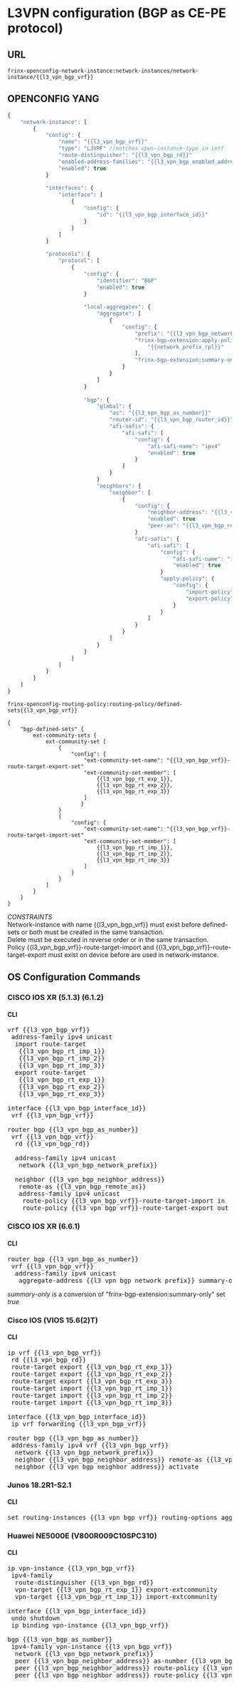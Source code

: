 # L3VPN configuration (BGP as CE-PE protocol)

## URL

```
frinx-openconfig-network-instance:network-instances/network-instance/{{l3_vpn_bgp_vrf}}
```

## OPENCONFIG YANG

```javascript
{
    "network-instance": [
        {
            "config": {
                "name": "{{l3_vpn_bgp_vrf}}"
                "type": "L3VRF" //matches vpws-instance-type in ietf
                "route-distinguisher": "{{l3_vpn_bgp_rd}}"
                "enabled-address-families": "{{l3_vpn_bgp_enabled_address_families}}"
                "enabled": true
            }
            
            "interfaces": {
                "interface": [
                    {
                        "config": {
                            "id": "{{l3_vpn_bgp_interface_id}}"
                        }
                    }
                ]
            }

            "protocols": {
                "protocol": [
                    {
                        "config": {
                            "identifier": "BGP"
                            "enabled": true
                        }
                        
                        "local-aggregates": {
                            "aggregate": [
                                {
                                    "config": {
                                        "prefix": "{{l3_vpn_bgp_network_prefix}}",
                                        "frinx-bgp-extension:apply-policy": [
                                            "{{network_prefix_rpl}}"
                                        ],
                                        "frinx-bgp-extension:summary-only": true,
                                    }
                                }
                            ]
                        }
                        
                        "bgp": {
                            "global": {
                                "as": "{{l3_vpn_bgp_as_number}}"
                                "router-id": "{{l3_vpn_bgp_router_id}}"
                                "afi-safis": {
                                    "afi-safi": [
                                        "config": {
                                            "afi-safi-name": "ipv4"
                                            "enabled": true
                                        }
                                    ]
                                }
                            }
                            "neighbors": {
                                "neighbor": [
                                    {
                                        "config": {
                                            "neighbor-address": "{{l3_vpn_bgp_neighbor_address}}"
                                            "enabled": true
                                            "peer-as": "{{l3_vpn_bgp_remote_as}}"
                                        }
                                        "afi-safis": {
                                            "afi-safi": [
                                                "config": {
                                                    "afi-safi-name": "ipv4"
                                                    "enabled": true
                                                }
                                                "apply-policy": {
                                                    "config": {
                                                        "import-policy": "{{l3_vpn_bgp_vrf}}-route-target-import"
                                                        "export-policy": "{{l3_vpn_bgp_vrf}}-route-target-export"
                                                    }
                                                }
                                            ]
                                        }
                                    }
                                ]
                            }
                        }
                    }
                ]
            }
        }
    ]
}
```

```
frinx-openconfig-routing-policy:routing-policy/defined-sets{{l3_vpn_bgp_vrf}}
```

```
{
    "bgp-defined-sets" {
        ext-community-sets {
            ext-community-set [
                {            
                    "config": {
                        "ext-community-set-name": "{{l3_vpn_bgp_vrf}}-route-target-export-set"
                        "ext-community-set-member": [
                            {{l3_vpn_bgp_rt_exp_1}},
                            {{l3_vpn_bgp_rt_exp_2}},
                            {{l3_vpn_bgp_rt_exp_3}}
                        ]
                       }
                }
                {            
                    "config": {
                        "ext-community-set-name": "{{l3_vpn_bgp_vrf}}-route-target-import-set"
                        "ext-community-set-member": [
                            {{l3_vpn_bgp_rt_imp_1}},
                            {{l3_vpn_bgp_rt_imp_2}},
                            {{l3_vpn_bgp_rt_imp_3}}
                        ]
                    }
                }
            ]
        }
    }
}
```
*CONSTRAINTS*  
Network-instance with name {{l3_vpn_bgp_vrf}} must exist before defined-sets or both must be created in the same transaction.  
Delete must be executed in reverse order or in the same transaction.  
Policy {{l3_vpn_bgp_vrf}}-route-target-import and {{l3_vpn_bgp_vrf}}-route-target-export must exist on device before are used in network-instance.

## OS Configuration Commands

### CISCO IOS XR (5.1.3) (6.1.2)

#### CLI

<pre>
vrf {{l3_vpn_bgp_vrf}}
 address-family ipv4 unicast
  import route-target 
   {{l3_vpn_bgp_rt_imp_1}}
   {{l3_vpn_bgp_rt_imp_2}}
   {{l3_vpn_bgp_rt_imp_3}}
  export route-target 
   {{l3_vpn_bgp_rt_exp_1}}
   {{l3_vpn_bgp_rt_exp_2}}
   {{l3_vpn_bgp_rt_exp_3}}

interface {{l3_vpn_bgp_interface_id}}
 vrf {{l3_vpn_bgp_vrf}}
 
router bgp {{l3_vpn_bgp_as_number}}
 vrf {{l3_vpn_bgp_vrf}}
  rd {{l3_vpn_bgp_rd}}
  
  address-family ipv4 unicast
   network {{l3_vpn_bgp_network_prefix}}
   
  neighbor {{l3_vpn_bgp_neighbor_address}}
   remote-as {{l3_vpn_bgp_remote_as}}
   address-family ipv4 unicast
    route-policy {{l3_vpn_bgp_vrf}}-route-target-import in
    route-policy {{l3_vpn_bgp_vrf}}-route-target-export out
</pre>

### CISCO IOS XR (6.6.1)

#### CLI

<pre>
router bgp {{l3_vpn_bgp_as_number}}
 vrf {{l3_vpn_bgp_vrf}}
  address-family ipv4 unicast
   aggregate-address {{l3_vpn_bgp_network_prefix}} summary-only route-policy {{network_prefix_rpl}}
</pre>

*summary-only* is a conversion of "frinx-bgp-extension:summary-only" set *true* 

### Cisco IOS (VIOS 15.6(2)T)

#### CLI

<pre>
ip vrf {{l3_vpn_bgp_vrf}}
 rd {{l3_vpn_bgp_rd}}
 route-target export {{l3_vpn_bgp_rt_exp_1}}
 route-target export {{l3_vpn_bgp_rt_exp_2}}
 route-target export {{l3_vpn_bgp_rt_exp_3}}
 route-target import {{l3_vpn_bgp_rt_imp_1}}
 route-target import {{l3_vpn_bgp_rt_imp_2}}
 route-target import {{l3_vpn_bgp_rt_imp_3}}

interface {{l3_vpn_bgp_interface_id}}
 ip vrf forwarding {{l3_vpn_bgp_vrf}}

router bgp {{l3_vpn_bgp_as_number}}
 address-family ipv4 vrf {{l3_vpn_bgp_vrf}}
  network {{l3_vpn_bgp_network_prefix}}
  neighbor {{l3_vpn_bgp_neighbor_address}} remote-as {{l3_vpn_bgp_remote_as}}
  neighbor {{l3_vpn_bgp_neighbor_address}} activate
</pre>

### Junos 18.2R1-S2.1

#### CLI

<pre>
set routing-instances {{l3_vpn_bgp_vrf}} routing-options aggregate route {{l3_vpn_bgp_network_prefix}} policy {{network_prefix_rpl}}
</pre>

### Huawei NE5000E (V800R009C10SPC310)

#### CLI

<pre>
ip vpn-instance {{l3_vpn_bgp_vrf}}
 ipv4-family
  route-distinguisher {{l3_vpn_bgp_rd}}
  vpn-target {{l3_vpn_bgp_rt_exp_1}} export-extcommunity
  vpn-target {{l3_vpn_bgp_rt_imp_1}} import-extcommunity
  
interface {{l3_vpn_bgp_interface_id}}
 undo shutdown
 ip binding vpn-instance {{l3_vpn_bgp_vrf}}

bgp {{l3_vpn_bgp_as_number}}
 ipv4-family vpn-instance {{l3_vpn_bgp_vrf}}
  network {{l3_vpn_bgp_network_prefix}}
  peer {{l3_vpn_bgp_neighbor_address}} as-number {{l3_vpn_bgp_remote_as}}
  peer {{l3_vpn_bgp_neighbor_address}} route-policy {{l3_vpn_bgp_vrf}}-route-target-import import
  peer {{l3_vpn_bgp_neighbor_address}} route-policy {{l3_vpn_bgp_vrf}}-route-target-export export
</pre>
